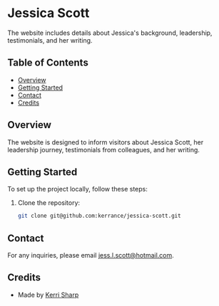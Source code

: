 # Jessica Scott

The website includes details about Jessica's background, leadership, testimonials, and her writing.

## Table of Contents

- [Overview](#overview)
- [Getting Started](#getting-started)
- [Contact](#contact)
- [Credits](#credits)

## Overview

The website is designed to inform visitors about Jessica Scott, her leadership journey, testimonials from colleagues, and her writing.

## Getting Started

To set up the project locally, follow these steps:

1. Clone the repository:
   ```sh
   git clone git@github.com:kerrance/jessica-scott.git
   ```

## Contact

For any inquiries, please email jess.l.scott@hotmail.com.

## Credits

- Made by [Kerri Sharp](https://kerrisharp.com)
